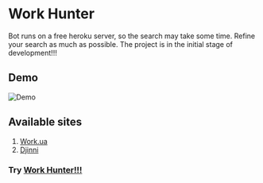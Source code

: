 # Work Hunter

Bot runs on a free heroku server, so the search may take some time.
Refine your search as much as possible.
The project is in the initial stage of development!!!

## Demo

![Demo](https://github.com/oleh312/work-hunter/blob/master/assets/demo.gif)

## Available sites

1) <a  href="https://www.work.ua/">Work.ua</a>
2) <a  href="https://djinni.co/">Djinni</a>

### Try <a  href="https://t.me/test_js_es_bot">Work Hunter!!!</a> 